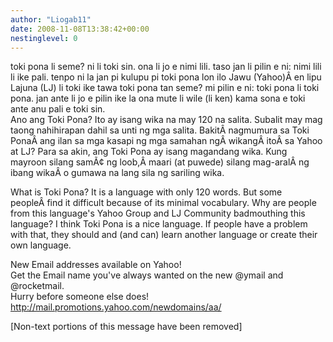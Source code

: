 ```yaml
---
author: "Liogab11"
date: 2008-11-08T13:38:42+00:00
nestinglevel: 0
---
```

toki pona li seme? ni li toki sin. ona li jo e nimi lili. taso jan li pilin e ni: nimi lili li ike pali. tenpo ni la jan pi kulupu pi toki pona lon ilo Jawu (Yahoo)Â en lipu Lajuna (LJ) li toki ike tawa toki pona tan seme? mi pilin e ni: toki pona li toki pona. jan ante li jo e pilin ike la ona mute li wile (li ken) kama sona e toki ante anu pali e toki sin.  
Ano ang Toki Pona? Ito ay isang wika na may 120 na salita. Subalit may mag taong nahihirapan dahil sa unti ng mga salita. BakitÂ nagmumura sa Toki PonaÂ ang ilan sa mga kasapi ng mga samahan ngÂ wikangÂ itoÂ sa Yahoo at LJ? Para sa akin, ang Toki Pona ay isang magandang wika. Kung mayroon silang samÃ¢ ng loob,Â maari (at puwede) silang mag-aralÂ ng ibang wikaÂ o gumawa na lang sila ng sariling wika.  
  
What is Toki Pona? It is a language with only 120 words. But some peopleÂ find it difficult because of its minimal vocabulary. Why are people from this language's Yahoo Group and LJ Community badmouthing this language? I think Toki Pona is a nice language. If people have a problem with that, they should and (and can) learn another language or create their own language.  
  
  
New Email addresses available on Yahoo!  
Get the Email name you&#39;ve always wanted on the new @ymail and @rocketmail.  
Hurry before someone else does!  
http://mail.promotions.yahoo.com/newdomains/aa/  
  
\[Non-text portions of this message have been removed\]